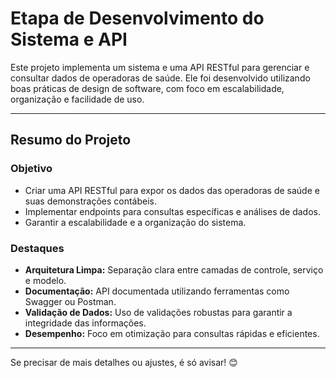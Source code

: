 # **Etapa de Desenvolvimento do Sistema e API**

Este projeto implementa um sistema e uma API RESTful para gerenciar e consultar dados de operadoras de saúde. Ele foi desenvolvido utilizando boas práticas de design de software, com foco em escalabilidade, organização e facilidade de uso.

---

## **Resumo do Projeto**

### **Objetivo**
- Criar uma API RESTful para expor os dados das operadoras de saúde e suas demonstrações contábeis.
- Implementar endpoints para consultas específicas e análises de dados.
- Garantir a escalabilidade e a organização do sistema.

### **Destaques**
- **Arquitetura Limpa:** Separação clara entre camadas de controle, serviço e modelo.
- **Documentação:** API documentada utilizando ferramentas como Swagger ou Postman.
- **Validação de Dados:** Uso de validações robustas para garantir a integridade das informações.
- **Desempenho:** Foco em otimização para consultas rápidas e eficientes.

---

Se precisar de mais detalhes ou ajustes, é só avisar! 😊